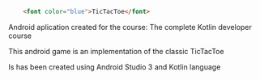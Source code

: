 ```html
	<font color="blue">TicTacToe</font>
```

Android aplication created for the course: The complete Kotlin developer course

This android game is an implementation of the classic TicTacToe

Is has been created using Android Studio 3 and Kotlin language
